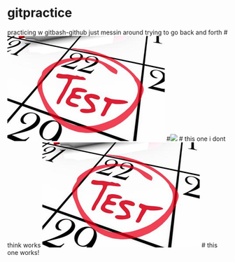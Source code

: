 # gitpractice
practicing w gitbash-github
just messin around
trying to go back and forth
#![firstimage](/images/test_UoM.jpg)
#![](/images/images/test_UoM.jpg)  # this one i dont think works
![first_image](images/test_UoM.jpg) # this one works!

